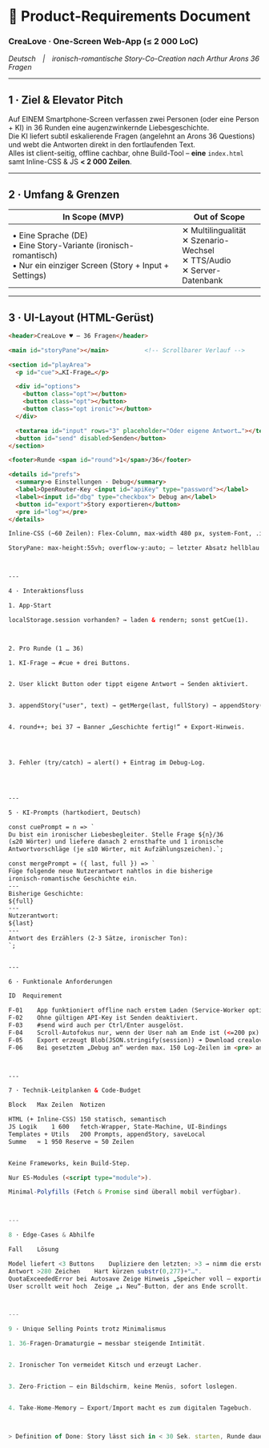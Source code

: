 # 📄 Product-Requirements Document  
### **CreaLove · One-Screen Web-App (≤ 2 000 LoC)**  
*Deutsch | ironisch-romantische Story-Co-Creation nach Arthur Arons 36 Fragen*

---

## 1 · Ziel & Elevator Pitch  
Auf EINEM Smartphone-Screen verfassen zwei Personen (oder eine Person + KI) in 36 Runden eine augenzwinkernde Liebesgeschichte.  
Die KI liefert subtil eskalierende Fragen (angelehnt an Arons 36 Questions) und webt die Antworten direkt in den fortlaufenden Text.  
Alles ist client-seitig, offline cachbar, ohne Build-Tool – **eine** `index.html` samt Inline-CSS & JS **< 2 000 Zeilen**.

---

## 2 · Umfang & Grenzen  

| In Scope (MVP) | Out of Scope |
|----------------|--------------|
| • Eine Sprache (DE) <br>• Eine Story-Variante (ironisch-romantisch) <br>• Nur ein einziger Screen (Story + Input + Settings) | ✕ Multilingualität <br>✕ Szenario-Wechsel <br>✕ TTS/Audio <br>✕ Server-Datenbank |

---

## 3 · UI-Layout (HTML-Gerüst)  

```html
<header>CreaLove ♥ – 36 Fragen</header>

<main id="storyPane"></main>          <!-- Scrollbarer Verlauf -->

<section id="playArea">
  <p id="cue">…KI-Frage…</p>

  <div id="options">
    <button class="opt"></button>
    <button class="opt"></button>
    <button class="opt ironic"></button>
  </div>

  <textarea id="input" rows="3" placeholder="Oder eigene Antwort…"></textarea>
  <button id="send" disabled>Senden</button>
</section>

<footer>Runde <span id="round">1</span>/36</footer>

<details id="prefs">
  <summary>⚙️ Einstellungen · Debug</summary>
  <label>OpenRouter-Key <input id="apiKey" type="password"></label>
  <label><input id="dbg" type="checkbox"> Debug an</label>
  <button id="export">Story exportieren</button>
  <pre id="log"></pre>
</details>

Inline-CSS (~60 Zeilen): Flex-Column, max-width 480 px, system-Font, .ironic {color:#d22}.

StoryPane: max-height:55vh; overflow-y:auto; – letzter Absatz hellblau hinterlegt.



---

4 · Interaktionsfluss

1. App-Start

localStorage.session vorhanden? → laden & rendern; sonst getCue(1).



2. Pro Runde (1 … 36)

1. KI-Frage → #cue + drei Buttons.


2. User klickt Button oder tippt eigene Antwort → Senden aktiviert.


3. appendStory("user", text) → getMerge(last, fullStory) → appendStory("ai", merge).


4. round++; bei 37 → Banner „Geschichte fertig!“ + Export-Hinweis.




3. Fehler (try/catch) → alert() + Eintrag im Debug-Log.




---

5 · KI-Prompts (hartkodiert, Deutsch)

const cuePrompt = n => `
Du bist ein ironischer Liebesbegleiter. Stelle Frage ${n}/36
(≤20 Wörter) und liefere danach 2 ernsthafte und 1 ironische
Antwortvorschläge (je ≤10 Wörter, mit Aufzählungszeichen).`;

const mergePrompt = ({ last, full }) => `
Füge folgende neue Nutzerantwort nahtlos in die bisherige
ironisch-romantische Geschichte ein.
---
Bisherige Geschichte:
${full}
---
Nutzerantwort:
${last}
---
Antwort des Erzählers (2-3 Sätze, ironischer Ton):
`;


---

6 · Funktionale Anforderungen

ID	Requirement

F-01	App funktioniert offline nach erstem Laden (Service-Worker optional, sonst Browser-Cache).
F-02	Ohne gültigen API-Key ist Senden deaktiviert.
F-03	#send wird auch per Ctrl/Enter ausgelöst.
F-04	Scroll-Autofokus nur, wenn der User nah am Ende ist (<=200 px).
F-05	Export erzeugt Blob(JSON.stringify(session)) ➜ Download crealove.json.
F-06	Bei gesetztem „Debug an“ werden max. 150 Log-Zeilen im <pre> angezeigt (FIFO).



---

7 · Technik-Leitplanken & Code-Budget

Block	Max Zeilen	Notizen

HTML (+ Inline-CSS)	150	statisch, semantisch
JS Logik	1 600	fetch-Wrapper, State-Machine, UI-Bindings
Templates + Utils	200	Prompts, appendStory, saveLocal
Summe	≈ 1 950	Reserve ≈ 50 Zeilen


Keine Frameworks, kein Build-Step.

Nur ES-Modules (<script type="module">).

Minimal-Polyfills (Fetch & Promise sind überall mobil verfügbar).



---

8 · Edge-Cases & Abhilfe

Fall	Lösung

Model liefert <3 Buttons	Dupliziere den letzten; >3 → nimm die ersten drei •-Bullets.
Antwort >280 Zeichen	Hart kürzen substr(0,277)+"…".
QuotaExceededError bei Autosave	Zeige Hinweis „Speicher voll – exportieren & löschen?“.
User scrollt weit hoch	Zeige „↓ Neu“-Button, der ans Ende scrollt.



---

9 · Unique Selling Points trotz Minimalismus

1. 36-Fragen-Dramaturgie ↔ messbar steigende Intimität.


2. Ironischer Ton vermeidet Kitsch und erzeugt Lacher.


3. Zero-Friction – ein Bildschirm, keine Menüs, sofort loslegen.


4. Take-Home-Memory – Export/Import macht es zum digitalen Tagebuch.



> Definition of Done: Story lässt sich in < 30 Sek. starten, Runde dauert < 5 Sek. Latenz, gesamte Codebasis bleibt unter 2 000 Zeilen.





